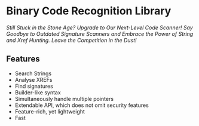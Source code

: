 # **B**inary **C**ode **R**ecognition **L**ibrary

*Still Stuck in the Stone Age? Upgrade to Our Next-Level Code Scanner! Say Goodbye to Outdated Signature Scanners and Embrace the Power of String and Xref Hunting. Leave the Competition in the Dust!*

## Features
- Search Strings
- Analyse XREFs
- Find signatures
- Builder-like syntax
- Simultaneously handle multiple pointers
- Extendable API, which does not omit security features
- Feature-rich, yet lightweight
- Fast

